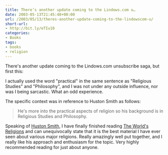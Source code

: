 ```yaml
---
title: There’s another update coming to the Lindows.com u…
date: 2003-05-13T21:45:48+00:00
url: /2003/05/13/theres-another-update-coming-to-the-lindowscom-u/
short-url:
- http://bit.ly/eTIu10
categories:
- Books
tags:
- books
- religion
---
```

There's another update coming to the Lindows.com unsubscribe saga, but first this:

I actually used the word "practical" in the same sentence as "Religious Studies" and "Philosophy", and I was not under any outside influence, nor was I being sarcastic. What an odd experience.

The specific context was in reference to Huston Smith as follows:

> He's more into the practical aspects of religion so his background is in Religious Studies and Philosophy.

Speaking of [Huston Smith](http://www.tgrady.com/smith.htm), I have finally finished reading [The World's Religions](http://www.amazon.com/exec/obidos/tg/detail/-/0062508113/qid=1052861985/sr=8-1/ref=sr_8_1/103-0175686-7236656?v=glance&#038;s=books&#038;n=507846) and can unequivocally state that it is the best material I have ever seen about various major religions. Really amazingly well put together, and I really like his approach and enthusiasm for the topic. Very highly recommended reading for just about anyone.
